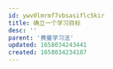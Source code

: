 ```yaml
---
id: ywv0lmrmf7vbsasiflc5kir
title: 确立一个学习目标
desc: ''
parent: '费曼学习法'
updated: 1658034243441
created: 1658034234187
---
```

